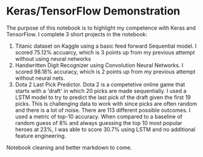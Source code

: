# Keras/TensorFlow Demonstration
The purpose of this notebook is to highlight my competence with Keras and TensorFlow. I complete 3 short projects in the notebook:

1. Titanic dataset on Kaggle using a basic feed forward Sequential model. I scored 75.12% accuarcy, which is 3 points up from my previous attempt without using neural networks
2. Handwritten Digit Recognizer using Convolution Neural Networks. I scored 98.18% accuracy, which is 2 points up from my previous attempt without neural nets.
3. Dota 2 Last Pick Predictor. Dota 2 is a competetive online game that starts with a 'draft' in which 20 picks are made sequentially. I used a LSTM model to try to predict the last pick of the draft given the first 19 picks. This is challenging data to work with since picks are often random and there is a lot of noise. There are 113 different possible outcomes. I used a metric of top-10 accuracy. When compared to a baseline of random guess of 8% and always guessing the top 10 most popular heroes at 23%, I was able to score 30.7% using LSTM and no additional feature engineering.

Notebook cleaning and better markdown to come.
